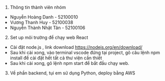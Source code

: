 1. Thông tin thành viên nhóm
- Nguyễn Hoàng Danh - 52100010
- Vương Thanh Huy - 52100038
- Nguyễn Thành Nhật Tân - 52100106
2. Set up môi trường để chạy web React
- Cài đặt node.js , link download https://nodejs.org/en/download/
- Sau khi cài xong, vào terminal vscode đứng tại project, gõ câu lệnh npm install để cài đặt hết tất cả thư viện cần thiết
- Sau khi cài xong, gõ lệnh npm start để bắt đầu chạy web.

3. Về phần backend, tụi em sử dụng Python, deploy bằng AWS
